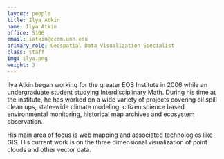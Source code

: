 ```yaml
---
layout: people
title: Ilya Atkin
name: Ilya Atkin
office: S106
email: iatkin@ccom.unh.edu
primary_role: Geospatial Data Visualization Specialist
class: staff
img: ilya.png
weight: 3
---
```


Ilya Atkin began working for the greater EOS Institute in 2006 while an undergraduate student studying Interdisciplinary Math. During his time at the institute, he has worked on a wide variety of projects covering oil spill clean ups, state-wide climate modeling, citizen science based environmental monitoring, historical map archives and ecosystem observation. 

His main area of focus is web mapping and associated technologies like GIS. His current work is on the three dimensional visualization of point clouds and other vector data.